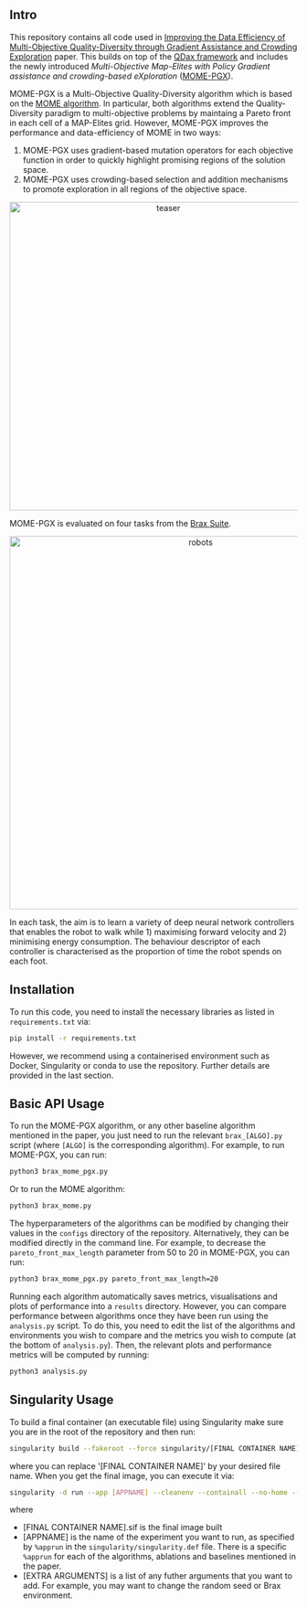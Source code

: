 ## Intro
This repository contains all code used in [Improving the Data Efficiency of Multi-Objective Quality-Diversity through Gradient Assistance and Crowding Exploration]() paper. This  builds on top of the [QDax framework](https://github.com/adaptive-intelligent-robotics/QDax) and includes the newly introduced _Multi-Objective Map-Elites with Policy Gradient assistance and crowding-based eXploration_ ([MOME-PGX](https://arxiv.org/abs/2302.12668)).


MOME-PGX is a Multi-Objective Quality-Diversity algorithm which is based on the [MOME algorithm](https://arxiv.org/abs/2202.03057). In particular, both algorithms extend the Quality-Diversity paradigm to multi-objective problems by maintaing a Pareto front in each cell of a MAP-Elites grid. However, MOME-PGX improves the performance and data-efficiency of MOME in two ways:

1) MOME-PGX uses gradient-based mutation operators for each objective function in order to quickly highlight promising regions of the solution space.
2) MOME-PGX uses crowding-based selection and addition mechanisms to promote exploration in all regions of the objective space.

<p align="center">
<img width="540" alt="teaser" src="https://user-images.githubusercontent.com/49594227/220638925-b67d335e-6c25-4af2-af2e-33e64226a3fe.png">
</p>

MOME-PGX is evaluated on four tasks from the [Brax Suite](https://pypi.org/project/brax/).

<p align="center">
<img width="653" alt="robots" src="https://user-images.githubusercontent.com/49594227/220644809-c4981384-85d7-485a-afcb-2cfec212a925.png">
</p>

In each task, the aim is to learn a variety of deep neural network controllers that enables the robot to walk while 1) maximising forward velocity and 2) minimising energy consumption. The behaviour descriptor of each controller is characterised as the proportion of time the robot spends on each foot.


## Installation

To run this code, you need to install the necessary libraries as listed in `requirements.txt` via:

```bash
pip install -r requirements.txt
```

However, we recommend using a containerised environment such as Docker, Singularity or conda  to use the repository. Further details are provided in the last section. 

## Basic API Usage

To run the MOME-PGX algorithm, or any other baseline algorithm mentioned in the paper, you just need to run the relevant `brax_[ALGO].py` script (where `[ALGO]` is the corresponding algorithm). For example, to run MOME-PGX, you can run:

```bash
python3 brax_mome_pgx.py
```

Or to run the MOME algorithm:
```bash
python3 brax_mome.py
```

The hyperparameters of the algorithms can be modified by changing their values in the `configs` directory of the repository. Alternatively, they can be modified directly in the command line. For example, to decrease the `pareto_front_max_length` parameter from 50 to 20 in MOME-PGX, you can run:

```bash
python3 brax_mome_pgx.py pareto_front_max_length=20
```

Running each algorithm automatically saves metrics, visualisations and plots of performance into a `results` directory. However, you can compare performance between algorithms once they have been run using the `analysis.py` script. To do this, you need to edit the list of the algorithms and environments you wish to compare and the metrics you wish to compute (at the bottom of `analysis.py`). Then, the relevant plots and performance metrics will be computed by running:

```bash
python3 analysis.py
```

## Singularity Usage

To build a final container (an executable file) using Singularity make sure you are in the root of the repository and then run:

```bash
singularity build --fakeroot --force singularity/[FINAL CONTAINER NAME].sif singularity/singularity.def
```

where you can replace '[FINAL CONTAINER NAME]' by your desired file name. When you get the final image, you can execute it via:

```bash
singularity -d run --app [APPNAME] --cleanenv --containall --no-home --nv [FINAL CONTAINER NAME].sif [EXTRA ARGUMENTS]
```

where 
- [FINAL CONTAINER NAME].sif is the final image built
- [APPNAME] is the name of the experiment you want to run, as specified by `%apprun` in the `singularity/singularity.def` file. There is a specific `%apprun` for each of the algorithms, ablations and baselines mentioned in the paper.
- [EXTRA ARGUMENTS] is a list of any futher arguments that you want to add. For example, you may want to change the random seed or Brax environment.



